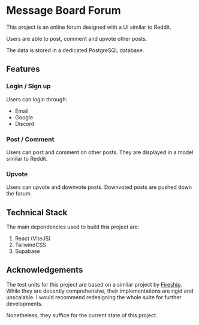 # Message Board Forum

This project is an online forum designed with a UI similar to Reddit.

Users are able to post, comment and upvote other posts.

The data is stored in a dedicated PostgreSQL database.

## Features

### Login / Sign up

Users can login through:

* Email
* Google
* Discord

### Post / Comment

Users can post and comment on other posts. They are displayed in a model similar to Reddit.

### Upvote

Users can upvote and downvote posts. Downvoted posts are pushed down the forum.

## Technical Stack

The main dependencies used to build this project are:

1. React (ViteJS)
2. TailwindCSS
3. Supabase

## Acknowledgements

The test units for this project are based on a similar project by [Fireship](https://github.com/fireship-io). While they are decently comprehensive, their implementations are rigid and unscalable. I would recommend redesigning the whole suite for further developments.

Nonetheless, they suffice for the current state of this project.